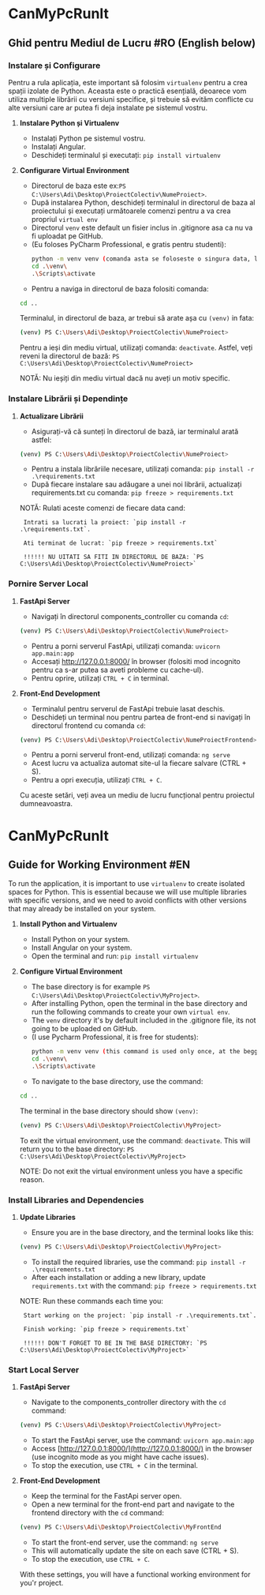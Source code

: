 # CanMyPcRunIt 

## Ghid pentru Mediul de Lucru #RO (English below)

### Instalare și Configurare 

Pentru a rula aplicația, este important să folosim `virtualenv` pentru a crea spații izolate de Python. Aceasta este o practică esențială, deoarece vom utiliza multiple librării cu versiuni specifice, și trebuie să evităm conflicte cu alte versiuni care ar putea fi deja instalate pe sistemul vostru.

1. **Instalare Python și Virtualenv**
   - Instalați Python pe sistemul vostru.
   - Instalați Angular.
   - Deschideți terminalul și executați: `pip install virtualenv`

2. **Configurare Virtual Environment**
   - Directorul de baza este ex:`PS C:\Users\Adi\Desktop\ProiectColectiv\NumeProiect>`.
   - După instalarea Python, deschideți terminalul in directorul de baza al proiectului și executați următoarele comenzi pentru a va crea propriul `virtual env`
   - Directorul `venv` este default un fisier inclus in .gitignore asa ca nu va fi uploadat pe GitHub.
   - (Eu foloses PyCharm Professional, e gratis pentru studenti):
     ```bash
     python -m venv venv (comanda asta se foloseste o singura data, la inceput, dupa o sa aveti fisierul venv creat si va fi nevoie numai de urmatoarele doua comenzi)
     cd .\venv\
     .\Scripts\activate
     ```
   - Pentru a naviga in directorul de baza folositi comanda:
    ```bash
    cd ..
    ```

   Terminalul, in directorul de baza, ar trebui să arate așa cu `(venv)` in fata:
   ```bash
   (venv) PS C:\Users\Adi\Desktop\ProiectColectiv\NumeProiect>
    ```
    Pentru a ieși din mediu virtual, utilizați comanda: `deactivate`. Astfel, veți reveni la directorul de bază: `PS C:\Users\Adi\Desktop\ProiectColectiv\NumeProiect>`

    NOTĂ: Nu ieșiți din mediu virtual dacă nu aveți un motiv specific.

### Instalare Librării și Dependințe

1. **Actualizare Librării**
   - Asigurați-vă că sunteți în directorul de bază, iar terminalul arată astfel:
    ```bash
   (venv) PS C:\Users\Adi\Desktop\ProiectColectiv\NumeProiect>
    ```
   - Pentru a instala librăriile necesare, utilizați comanda: `pip install -r .\requirements.txt`
   - După fiecare instalare sau adăugare a unei noi librării, actualizați requirements.txt cu comanda: `pip freeze > requirements.txt`


    NOTĂ: Rulati aceste comenzi de fiecare data cand:
    
        Intrati sa lucrati la proiect: `pip install -r .\requirements.txt`.
        
        Ati terminat de lucrat: `pip freeze > requirements.txt` 

        !!!!!! NU UITATI SA FITI IN DIRECTORUL DE BAZA: `PS C:\Users\Adi\Desktop\ProiectColectiv\NumeProiect>` 


### Pornire Server Local

1. **FastApi Server**
   - Navigați în directorul components_controller cu comanda `cd`:
    ```bash
    (venv) PS C:\Users\Adi\Desktop\ProiectColectiv\NumeProiect>
    ```
   - Pentru a porni serverul FastApi, utilizați comanda: `uvicorn app.main:app`
   - Accesați http://127.0.0.1:8000/ în browser (folositi mod incognito pentru ca s-ar putea sa aveti probleme cu cache-ul).
   - Pentru oprire, utilizați `CTRL + C` in terminal.
2. **Front-End Development**
   - Terminalul pentru serverul de FastApi trebuie lasat deschis.
   - Deschideți un terminal nou pentru partea de front-end si navigați în directorul frontend cu comanda `cd`:
    ```bash
    (venv) PS C:\Users\Adi\Desktop\ProiectColectiv\NumeProiectFrontend>
    ```
   - Pentru a porni serverul front-end, utilizați comanda: `ng serve`
   - Acest lucru va actualiza automat site-ul la fiecare salvare (CTRL + S).
   - Pentru a opri execuția, utilizați `CTRL + C`.
   

    Cu aceste setări, veți avea un mediu de lucru funcțional pentru proiectul dumneavoastra.



# CanMyPcRunIt 

## Guide for Working Environment #EN

To run the application, it is important to use `virtualenv` to create isolated spaces for Python. This is essential because we will use multiple libraries with specific versions, and we need to avoid conflicts with other versions that may already be installed on your system.

1. **Install Python and Virtualenv**
   - Install Python on your system.
   - Install Angular on your system.
   - Open the terminal and run: `pip install virtualenv`

2. **Configure Virtual Environment**
   - The base directory is for example `PS C:\Users\Adi\Desktop\ProiectColectiv\MyProject>`.
   - After installing Python, open the terminal in the base directory and run the following commands to create your own `virtual env`. 
   - The `venv` directory it's by default included in the .gitignore file, its not going to be uploaded on GitHub.
   - (I use Pycharm Professional, it is free for students):
     ```bash
     python -m venv venv (this command is used only once, at the begging, after that you will have the venv folder created and you will need only the following two commands)
     cd .\venv\
     .\Scripts\activate
     ```
   - To navigate to the base directory, use the command:
    ```bash
    cd ..
    ```

   The terminal in the base directory should show `(venv)`:
   ```bash
   (venv) PS C:\Users\Adi\Desktop\ProiectColectiv\MyProject>
    ```
    To exit the virtual environment, use the command: `deactivate`. This will return you to the base directory: `PS C:\Users\Adi\Desktop\ProiectColectiv\MyProject>`

    NOTE: Do not exit the virtual environment unless you have a specific reason.

### Install Libraries and Dependencies

1. **Update Libraries**
   - Ensure you are in the base directory, and the terminal looks like this:
    ```bash
   (venv) PS C:\Users\Adi\Desktop\ProiectColectiv\MyProject>
    ```
   - To install the required libraries, use the command: `pip install -r .\requirements.txt`
   - After each installation or adding a new library, update `requirements.txt` with the command: `pip freeze > requirements.txt`

   NOTE: Run these commands each time you:
    
        Start working on the project: `pip install -r .\requirements.txt`.
        
        Finish working: `pip freeze > requirements.txt` 

        !!!!!! DON'T FORGET TO BE IN THE BASE DIRECTORY: `PS C:\Users\Adi\Desktop\ProiectColectiv\MyProject>` 


### Start Local Server

1. **FastApi Server**
   - Navigate to the components_controller directory with the `cd` command:
    ```bash
    (venv) PS C:\Users\Adi\Desktop\ProiectColectiv\MyProject>
    ```
   - To start the FastApi server, use the command: `uvicorn app.main:app`
   - Access [http://127.0.0.1:8000/](http://127.0.0.1:8000/) in the browser (use incognito mode as you might have cache issues).
   - To stop the execution, use `CTRL + C` in the terminal.
2. **Front-End Development**
   - Keep the terminal for the FastApi server open.
   - Open a new terminal for the front-end part and navigate to the frontend directory with the `cd` command:
    ```bash
    (venv) PS C:\Users\Adi\Desktop\ProiectColectiv\MyFrontEnd
    ```
   - To start the front-end server, use the command: `ng serve`
   - This will automatically update the site on each save (CTRL + S).
   - To stop the execution, use `CTRL + C`.
  

   With these settings, you will have a functional working environment for you'r project.
